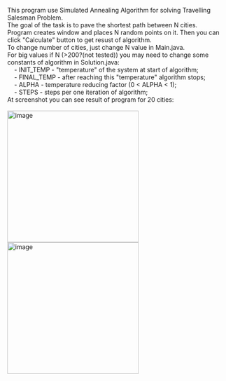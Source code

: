 This program use Simulated Annealing Algorithm for solving Travelling Salesman Problem.</br>
The goal of the task is to pave the shortest path between N cities.</br>
Program creates window and places N random points on it. Then you can click "Calculate" button to get resust of algorithm.</br>
To change number of cities, just change N value in Main.java.</br>
For big values if N (>200?(not tested)) you may need to change some constants of algorithm in Solution.java:</br>
&nbsp;&nbsp;&nbsp;&nbsp;- INIT_TEMP - "temperature" of the system at start of algorithm;</br>
&nbsp;&nbsp;&nbsp;&nbsp;- FINAL_TEMP - after reaching this "temperature" algorithm stops;</br>
&nbsp;&nbsp;&nbsp;&nbsp;- ALPHA - temperature reducing factor (0 < ALPHA < 1);</br>
&nbsp;&nbsp;&nbsp;&nbsp;- STEPS - steps per one iteration of algorithm;</br>
At screenshot you can see result of program for 20 cities:</br></br>
<img src="https://user-images.githubusercontent.com/72920051/121742501-91ba1380-cb08-11eb-9b88-6f164d27acb9.png" alt = "image" width = 300/>
<img src="https://user-images.githubusercontent.com/72920051/121742582-b1e9d280-cb08-11eb-8eea-8ec6f951851f.png" alt = "image" width = 300/>
